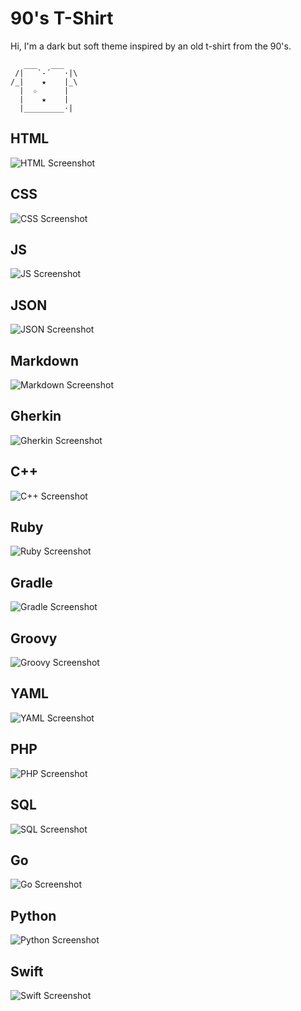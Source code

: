# 90's T-Shirt
Hi, I'm a dark but soft theme inspired by an old t-shirt from the 90's.

```
   ___   ___
 /|   `-´   ⋅|\
/_|    ★    |_\
  |  ☆      |
  |    ★    |
  |_________⋅|
```

## HTML
![HTML Screenshot](https://github.com/kittender/90s-tshirt/blob/master/screenshots/html.png)

## CSS
![CSS Screenshot](https://github.com/kittender/90s-tshirt/blob/master/screenshots/css.png)

## JS
![JS Screenshot](https://github.com/kittender/90s-tshirt/blob/master/screenshots/js.png)

## JSON
![JSON Screenshot](https://github.com/kittender/90s-tshirt/blob/master/screenshots/json.png)

## Markdown
![Markdown Screenshot](https://github.com/kittender/90s-tshirt/blob/master/screenshots/markdown.png)

## Gherkin
![Gherkin Screenshot](https://github.com/kittender/90s-tshirt/blob/master/screenshots/gherkin.png)

## C++
![C++ Screenshot](https://github.com/kittender/90s-tshirt/blob/master/screenshots/cpp.png)

## Ruby
![Ruby Screenshot](https://github.com/kittender/90s-tshirt/blob/master/screenshots/ruby.png)

## Gradle
![Gradle Screenshot](https://github.com/kittender/90s-tshirt/blob/master/screenshots/gradle.png)

## Groovy
![Groovy Screenshot](https://github.com/kittender/90s-tshirt/blob/master/screenshots/groovy.png)

## YAML
![YAML Screenshot](https://github.com/kittender/90s-tshirt/blob/master/screenshots/yaml.png)

## PHP
![PHP Screenshot](https://github.com/kittender/90s-tshirt/blob/master/screenshots/php.png)

## SQL
![SQL Screenshot](https://github.com/kittender/90s-tshirt/blob/master/screenshots/sql.png)

## Go
![Go Screenshot](https://github.com/kittender/90s-tshirt/blob/master/screenshots/go.png)

## Python
![Python Screenshot](https://github.com/kittender/90s-tshirt/blob/master/screenshots/python.png)

## Swift
![Swift Screenshot](https://github.com/kittender/90s-tshirt/blob/master/screenshots/swift.png)